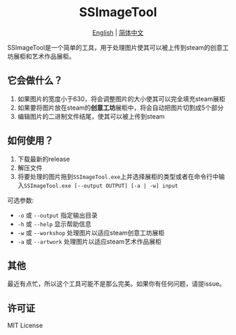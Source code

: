 # <center>SSImageTool
<div align="center">

[English](README.md) | [简体中文](README_ZH.md)

</div>

SSImageTool是一个简单的工具，用于处理图片使其可以被上传到steam的创意工坊展柜和艺术作品展柜。

## 它会做什么？
1. 如果图片的宽度小于630，将会调整图片的大小使其可以完全填充steam展柜
2. 如果要将图片放在steam的**创意工坊**展柜中，将会自动把图片切割成5个部分
3. 编辑图片的二进制文件结尾，使其可以被上传到steam

## 如何使用？
1. 下载最新的release
2. 解压文件
3. 将要处理的图片拖到`SSImageTool.exe`上并选择展柜的类型或者在命令行中输入`SSImageTool.exe [--output OUTPUT] [-a | -w] input
`

可选参数:
- `-o` 或 `--output` 指定输出目录
- `-h` 或 `--help` 显示帮助信息
- `-w` 或 `--workshop` 处理图片以适应steam创意工坊展柜
- `-a` 或 `--artwork` 处理图片以适应steam艺术作品展柜

## 其他
最近有点忙，所以这个工具可能不是那么完美。如果你有任何问题，请提issue。

## 许可证
MIT License